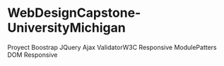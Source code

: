 # WebDesignCapstone-UniversityMichigan

Proyect Boostrap JQuery Ajax ValidatorW3C Responsive ModulePatters DOM Responsive
